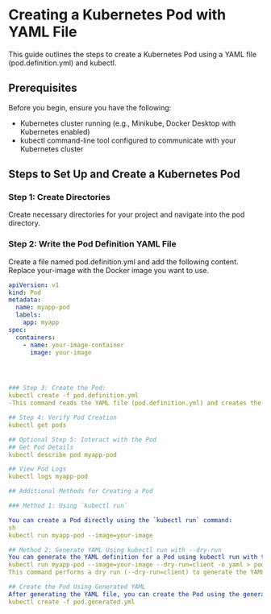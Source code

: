 # Creating a Kubernetes Pod with YAML File

This guide outlines the steps to create a Kubernetes Pod using a YAML file (pod.definition.yml) and kubectl.

## Prerequisites

Before you begin, ensure you have the following:
- Kubernetes cluster running (e.g., Minikube, Docker Desktop with Kubernetes enabled)
- kubectl command-line tool configured to communicate with your Kubernetes cluster

## Steps to Set Up and Create a Kubernetes Pod

### Step 1: Create Directories

Create necessary directories for your project and navigate into the pod directory.

### Step 2: Write the Pod Definition YAML File

Create a file named pod.definition.yml and add the following content. Replace your-image with the Docker image you want to use.


```yaml
apiVersion: v1
kind: Pod
metadata:
  name: myapp-pod
  labels:
    app: myapp
spec:
  containers:
    - name: your-image-container
      image: your-image




### Step 3: Create the Pod:
kubectl create -f pod.definition.yml
-This command reads the YAML file (pod.definition.yml) and creates the Pod defined within it.

## Step 4: Verify Pod Creation
kubectl get pods

## Optional Step 5: Interact with the Pod
## Get Pod Details
kubectl describe pod myapp-pod

## View Pod Logs
kubectl logs myapp-pod

## Additional Methods for Creating a Pod

### Method 1: Using `kubectl run`

You can create a Pod directly using the `kubectl run` command:
sh
kubectl run myapp-pod --image=your-image

## Method 2: Generate YAML Using kubectl run with --dry-run
You can generate the YAML definition for a Pod using kubectl run with the --dry-run option:
kubectl run myapp-pod --image=your-image --dry-run=client -o yaml > pod.generated.yml
This command performs a dry run (--dry-run=client) to generate the YAML configuration for a Pod named myapp-pod using the image your-image. The YAML output is redirected (>) to a file named pod.generated.yml.

## Create the Pod Using Generated YAML
After generating the YAML file, you can create the Pod using the generated configuration file:
kubectl create -f pod.generated.yml



